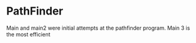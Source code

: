 # PathFinder
Main and main2 were initial attempts at the pathfinder program.
Main 3 is the most efficient
